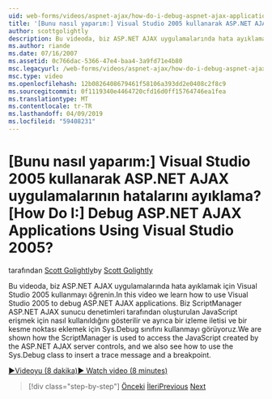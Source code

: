 ```yaml
---
uid: web-forms/videos/aspnet-ajax/how-do-i-debug-aspnet-ajax-applications-using-visual-studio-2005
title: '[Bunu nasıl yaparım:] Visual Studio 2005 kullanarak ASP.NET AJAX uygulamalarının hatalarını ayıklama? | Microsoft Docs'
author: scottgolightly
description: Bu videoda, biz ASP.NET AJAX uygulamalarında hata ayıklamak için Visual Studio 2005 kullanmayı öğrenin. ScriptManager JavaScript erişmek için nasıl kullanıldığını gösterilen...
ms.author: riande
ms.date: 07/16/2007
ms.assetid: 0c766dac-5366-47e4-baa4-3a9fd71e4b80
msc.legacyurl: /web-forms/videos/aspnet-ajax/how-do-i-debug-aspnet-ajax-applications-using-visual-studio-2005
msc.type: video
ms.openlocfilehash: 12b0826408679461f58106a393dd2e0408c2f8c9
ms.sourcegitcommit: 0f1119340e4464720cfd16d0ff15764746ea1fea
ms.translationtype: MT
ms.contentlocale: tr-TR
ms.lasthandoff: 04/09/2019
ms.locfileid: "59408231"
---
```

# <a name="how-do-i-debug-aspnet-ajax-applications-using-visual-studio-2005"></a><span data-ttu-id="d6d15-105">[Bunu nasıl yaparım:] Visual Studio 2005 kullanarak ASP.NET AJAX uygulamalarının hatalarını ayıklama?</span><span class="sxs-lookup"><span data-stu-id="d6d15-105">[How Do I:] Debug ASP.NET AJAX Applications Using Visual Studio 2005?</span></span>

<span data-ttu-id="d6d15-106">tarafından [Scott Golightly](https://github.com/scottgolightly)</span><span class="sxs-lookup"><span data-stu-id="d6d15-106">by [Scott Golightly](https://github.com/scottgolightly)</span></span>

<span data-ttu-id="d6d15-107">Bu videoda, biz ASP.NET AJAX uygulamalarında hata ayıklamak için Visual Studio 2005 kullanmayı öğrenin.</span><span class="sxs-lookup"><span data-stu-id="d6d15-107">In this video we learn how to use Visual Studio 2005 to debug ASP.NET AJAX applications.</span></span> <span data-ttu-id="d6d15-108">Biz ScriptManager ASP.NET AJAX sunucu denetimleri tarafından oluşturulan JavaScript erişmek için nasıl kullanıldığını gösterilir ve ayrıca bir izleme iletisi ve bir kesme noktası eklemek için Sys.Debug sınıfını kullanmayı görüyoruz.</span><span class="sxs-lookup"><span data-stu-id="d6d15-108">We are shown how the ScriptManager is used to access the JavaScript created by the ASP.NET AJAX server controls, and we also see how to use the Sys.Debug class to insert a trace message and a breakpoint.</span></span>

[<span data-ttu-id="d6d15-109">&#9654;Videoyu (8 dakika)</span><span class="sxs-lookup"><span data-stu-id="d6d15-109">&#9654; Watch video (8 minutes)</span></span>](https://channel9.msdn.com/Blogs/ASP-NET-Site-Videos/how-do-i-debug-aspnet-ajax-applications-using-visual-studio-2005)

> [!div class="step-by-step"]
> <span data-ttu-id="d6d15-110">[Önceki](how-do-i-use-the-aspnet-ajax-profile-services.md)
> [İleri](how-do-i-build-a-custom-aspnet-ajax-server-control.md)</span><span class="sxs-lookup"><span data-stu-id="d6d15-110">[Previous](how-do-i-use-the-aspnet-ajax-profile-services.md)
[Next](how-do-i-build-a-custom-aspnet-ajax-server-control.md)</span></span>
